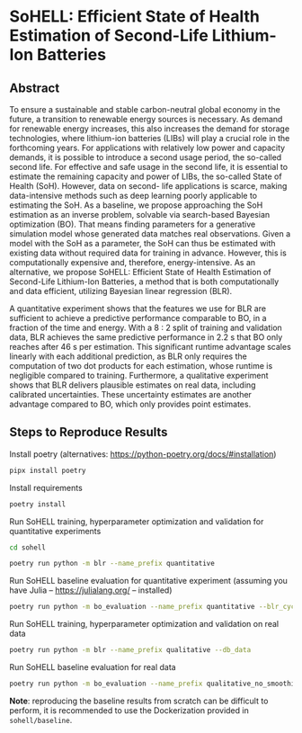 # SoHELL: Efficient State of Health Estimation of Second-Life Lithium-Ion Batteries

## Abstract 
To ensure a sustainable and stable carbon-neutral global economy in the future, a transition to renewable energy sources is necessary. As demand for renewable energy increases, this also increases the demand for storage technologies, where lithium-ion batteries (LIBs) will play a crucial role in the forthcoming years. For applications with relatively low power and capacity demands, it is possible to introduce a second usage period, the so-called second life. For effective and safe usage in the second life, it is essential to estimate the remaining capacity and power of LIBs, the so-called State of Health (SoH). However, data on second- life applications is scarce, making data-intensive methods such as deep learning poorly applicable to estimating the SoH. As a baseline, we propose approaching the SoH estimation as an inverse problem, solvable via search-based Bayesian optimization (BO). That means finding parameters for a generative simulation model whose generated data matches real observations. Given a model with the SoH as a parameter, the SoH can thus be estimated with existing data without required data for training in advance. However, this is computationally expensive and, therefore, energy-intensive. As an alternative, we propose SoHELL: Efficient State of Health Estimation of Second-Life Lithium-Ion Batteries, a method that is both computationally and data efficient, utilizing Bayesian linear regression (BLR). 

A quantitative experiment shows that the features we use for BLR are sufficient to achieve a predictive performance comparable to BO, in a fraction of the time and energy. With a 8 : 2 split of training and validation data, BLR achieves the same predictive performance in 2.2 s that BO only reaches after 46 s per estimation. This significant runtime advantage scales linearly with each additional prediction, as BLR only requires the computation of two dot products for each estimation, whose runtime is negligible compared to training. Furthermore, a qualitative experiment shows that BLR delivers plausible estimates on real data, including calibrated uncertainties. These uncertainty estimates are another advantage compared to BO, which only provides point estimates.

## Steps to Reproduce Results
Install poetry (alternatives: https://python-poetry.org/docs/#installation)
```bash 
pipx install poetry
```
Install requirements
```bash
poetry install
```
Run SoHELL training, hyperparameter optimization and validation for quantitative experiments
```bash
cd sohell
```
```bash
poetry run python -m blr --name_prefix quantitative
```

Run SoHELL baseline evaluation for quantitative experiment (assuming you have Julia – https://julialang.org/ – installed)
```bash
poetry run python -m bo_evaluation --name_prefix quantitative --blr_cycle_ids_file sohell_evaluation_results/quantitative/cycle-ids.txt
```

Run SoHELL training, hyperparameter optimization and validation on real data
```bash
poetry run python -m blr --name_prefix qualitative --db_data
```

Run SoHELL baseline evaluation for real data 
```bash
poetry run python -m bo_evaluation --name_prefix qualitative_no_smoothing --without_smoothing --db_data --bo_result_dir cache/BO_small_space_orig_soc_ocv --doublets
```

**Note**: reproducing the baseline results from scratch can be difficult to perform, it is recommended to use the Dockerization provided in `sohell/baseline`.